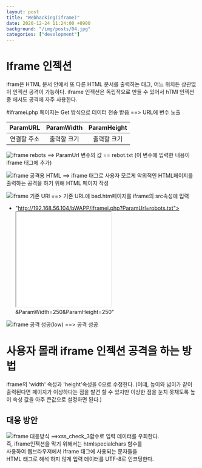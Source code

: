 ```yaml
---
layout: post
title: "Webhacking(iframe)"
date: 2020-12-24 11:24:00 +0900
background: "/img/posts/04.jpg"
categories: ["development"]
---
```


Iframe 인젝션
============

ifram은 HTML 문서 안에서 또 다른 HTML 문서를 출력하는 태그,
어느 위치든 상관없이 인젝션 공격이 가능하다. iframe 인젝션은
독립적으로 만들 수 있어서 hTMl 인젝션 중 에서도 공격에 자주
사용한다.

#iframei.php 페이지는 Get 방식으로 데이터 전송 받음
==> URL에 변수 노출<br>

|  ParamURL   | ParamWidth  | ParamHeight |
| :---------: | :---------: | :---------: |
| 연결할 주소 | 출력할 크기 | 출력할 크기 |


![iframe rebots](https://user-images.githubusercontent.com/76092057/103058414-6dfc2300-45e5-11eb-9386-0c0d39197003.PNG)
==> ParamUrl 변수의 값 == rebot.txt
(이 변수에 입력한 내용이 iframe 태그에 추가)

![iframe 공격용 HTML](https://user-images.githubusercontent.com/76092057/103058468-94ba5980-45e5-11eb-89e9-652abd6f1709.PNG)
==> iframe 태그로 사용자 모르게 악의적인 HTML페이지를 출력하는
공격을 하기 위해 HTML 페이지 작성

![iframe 기존 URl](https://user-images.githubusercontent.com/76092057/103058537-c4696180-45e5-11eb-832e-cc0e97874c05.PNG)
==> 기존 URL에 bad.htm페이지를 iframe의 src속성에 입력
- "http://192.168.56.104/bWAPP/iframei.php?ParamUrl=robots.txt">   
  </iframe><iframe src="bad.html" width="250" height="250"></iframe>
  &ParamWidth=250&ParamHeight=250"

![iframe 공격 성공(low)](https://user-images.githubusercontent.com/76092057/103058882-be27b500-45e6-11eb-980f-249c14e9c859.PNG)
==> 공격 성공

# 사용자 몰래 iframe 인젝션 공격을 하는 방법
iframe의 'width' 속성과 'height'속성을 0으로 수정한다.
(이떄, 높이와 넓이가 같이 출력된다면 페이지가 이상하다는 점을 
발견 할 수 있지만 이상한 점을 눈치 못채도록 높이 속성 값을
아주 큰값으로 설정하면 된다.)

대응 방안
--------
![iframe 대응방식](https://user-images.githubusercontent.com/76092057/103059292-0693a280-45e8-11eb-94e4-a19c1896e955.PNG)
==>xss_check_3함수로 입력 데이터를 우회한다.<br>
즉, iframe인젝션을 막기 위해서는 htmlspecialchars 함수를   
사용하여 웹브라우저에서 iframe 태그에 사용되는 문자들을   
HTML 태그로 해석 하지 않게 입력 데이터를 UTF-8로 인코딩한다.
